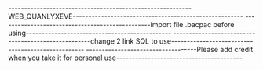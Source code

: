 ----------------------------------------------------------WEB_QUANLYXEVE------------------------------------------------------
------------------------------------------------import file .bacpac before using----------------------------------------------
----------------------------------------------------change 2 link SQL to use--------------------------------------------------
-----------------------------------Please add credit when you take it for personal use----------------------------------------
